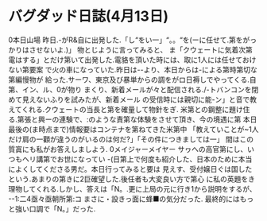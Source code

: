 # バグダッド日誌(4月13日)

0本日山場
昨日.-がR&自に出発した.「し“をい一」“。。“を(ーに任せて.第をがっ
かりはさせないよ.)」
物とじように言ってみると、
ま「クウェートに気着次第
電はする」とだけ第いて出発した.電貉を頂いた時には、取に1人には任せておけない第要案
で火の車になっていた.昨日は--より、本日からは-による第時第切な第編慢物が
給った.サーワ、東京及び暴単からの調をがロ日褥しでやってくる.自第、イン、ル、0が物り
まくり、新着メールが々と配信される./-トバンコンを閉めて見えないふりを試みたが、新着メール
の受信時には親切に能-ン」と音で教えてくれる.クウェートの当長と第を確量して物針をぎ.
米第との鋼整に題け住る.第張と興ーの連験で、:のような責第な体験をさせて頂き、今の境遇に第
本日最後の(ま時点まで)情報要はコンテナを第ねてきた米第中
「教えていことが~1人だけ肩の一顴が違うのがいるのは何だ?」「その件につきましては一」
間はこの質寘にも私がお答えしましよう.
0メイジャーメイヤー
サヮへの高官第にし、いつもヘリ講第でお世になってい
-(日第上で何度も紹介した、日本のために本当によくしてくださる男だ。本日行ってみると要は
見えす、受付嬢日ぐは国したという.あまりの第きに2巨確望した.後任者も大変良い方で第心
に私の英題をき理物してくれる.しかし、答えは「N。.更に上局の元に行き1から説明をするが、
--1:二4亟々亟朝所第:コ
まさに・設きっ面に蜂■の気分だった.
最終的にはもっと強い口調で「N。」だった.

